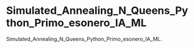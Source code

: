 # Simulated_Annealing_N_Queens_Python_Primo_esonero_IA_ML
Simulated_Annealing_N_Queens_Python_Primo_esonero_IA_ML.
